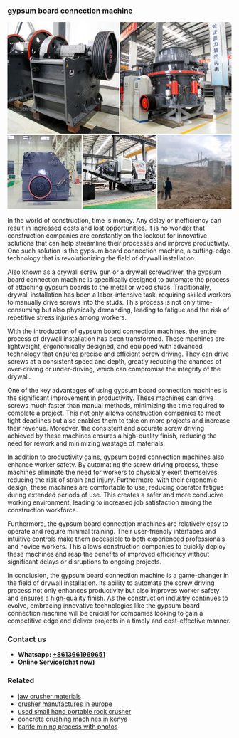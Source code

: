 <h3>gypsum board connection machine</h3><img src='1708332863.jpg' alt=''><p>In the world of construction, time is money. Any delay or inefficiency can result in increased costs and lost opportunities. It is no wonder that construction companies are constantly on the lookout for innovative solutions that can help streamline their processes and improve productivity. One such solution is the gypsum board connection machine, a cutting-edge technology that is revolutionizing the field of drywall installation.</p><p>Also known as a drywall screw gun or a drywall screwdriver, the gypsum board connection machine is specifically designed to automate the process of attaching gypsum boards to the metal or wood studs. Traditionally, drywall installation has been a labor-intensive task, requiring skilled workers to manually drive screws into the studs. This process is not only time-consuming but also physically demanding, leading to fatigue and the risk of repetitive stress injuries among workers.</p><p>With the introduction of gypsum board connection machines, the entire process of drywall installation has been transformed. These machines are lightweight, ergonomically designed, and equipped with advanced technology that ensures precise and efficient screw driving. They can drive screws at a consistent speed and depth, greatly reducing the chances of over-driving or under-driving, which can compromise the integrity of the drywall.</p><p>One of the key advantages of using gypsum board connection machines is the significant improvement in productivity. These machines can drive screws much faster than manual methods, minimizing the time required to complete a project. This not only allows construction companies to meet tight deadlines but also enables them to take on more projects and increase their revenue. Moreover, the consistent and accurate screw driving achieved by these machines ensures a high-quality finish, reducing the need for rework and minimizing wastage of materials.</p><p>In addition to productivity gains, gypsum board connection machines also enhance worker safety. By automating the screw driving process, these machines eliminate the need for workers to physically exert themselves, reducing the risk of strain and injury. Furthermore, with their ergonomic design, these machines are comfortable to use, reducing operator fatigue during extended periods of use. This creates a safer and more conducive working environment, leading to increased job satisfaction among the construction workforce.</p><p>Furthermore, the gypsum board connection machines are relatively easy to operate and require minimal training. Their user-friendly interfaces and intuitive controls make them accessible to both experienced professionals and novice workers. This allows construction companies to quickly deploy these machines and reap the benefits of improved efficiency without significant delays or disruptions to ongoing projects.</p><p>In conclusion, the gypsum board connection machine is a game-changer in the field of drywall installation. Its ability to automate the screw driving process not only enhances productivity but also improves worker safety and ensures a high-quality finish. As the construction industry continues to evolve, embracing innovative technologies like the gypsum board connection machine will be crucial for companies looking to gain a competitive edge and deliver projects in a timely and cost-effective manner.</p><h3>Contact us</h3><ul><li><strong>Whatsapp:&nbsp;<a href="https://wa.me/8613661969651">+8613661969651</a></strong></li><li><a href="https://swt.shibang-china.com/?git&amp;zhl&amp;gypsum board connection machine"><strong>Online Service(chat now)</strong></a></li></ul><h3>Related</h3><ul><li><a href='jaw crusher materials.md'>jaw crusher materials</a></li><li><a href='crusher manufactures in europe.md'>crusher manufactures in europe</a></li><li><a href='used small hand portable rock crusher.md'>used small hand portable rock crusher</a></li><li><a href='concrete crushing machines in kenya.md'>concrete crushing machines in kenya</a></li><li><a href='barite mining process with photos.md'>barite mining process with photos</a></li></ul>